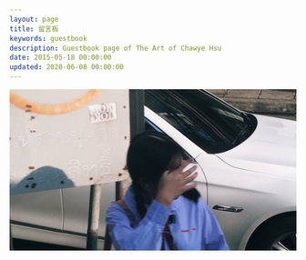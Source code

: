 ```yaml
---
layout: page
title: 留言板
keywords: guestbook
description: Guestbook page of The Art of Chawye Hsu
date: 2015-05-18 00:00:00
updated: 2020-06-08 00:00:00
---
```


![Chiangmai, Thailand. 27 May 2019](./_assets/uploads/2020/06/20200608001.jpg "Chiangmai, Thailand. 27 May 2019")
